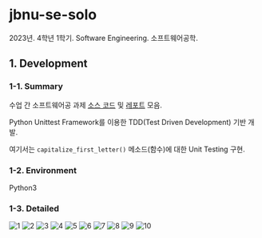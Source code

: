 # jbnu-se-solo

2023년. 4학년 1학기. Software Engineering. 소프트웨어공학.

## 1. Development

### 1-1. Summary

수업 간 소프트웨어공 과제 [소스 코드](/src) 및 [레포트](/docs/report.pdf) 모음.

Python Unittest Framework를 이용한 TDD(Test Driven Development) 기반 개발.

여기서는 `capitalize_first_letter()` 메소드(함수)에 대한 Unit Testing 구현.

### 1-2. Environment

Python3

### 1-3. Detailed

![1](./docs/README/1.jpg)
![2](./docs/README/2.jpg)
![3](./docs/README/3.jpg)
![4](./docs/README/4.jpg)
![5](./docs/README/5.jpg)
![6](./docs/README/6.jpg)
![7](./docs/README/7.jpg)
![8](./docs/README/8.jpg)
![9](./docs/README/9.jpg)
![10](./docs/README/10.jpg)
